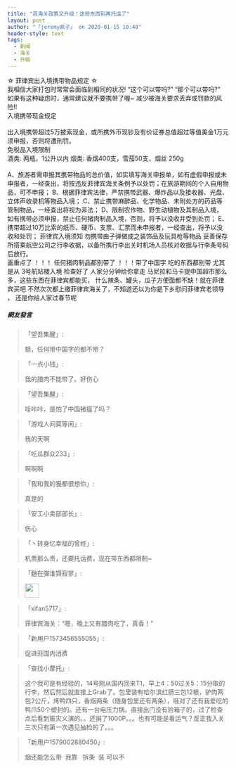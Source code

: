 ```yaml
---
title: "菲海关政策又升级！这些东西别再托运了"
layout: post
author: "「jeremy疯子」 on 2020-01-15 10:48"
header-style: text
tags:
  - 新闻
  - 海关
  - 升级
---
```


☆ 菲律宾出入境携带物品规定 ☆
<br>
我相信大家打包时常常会面临到相同的状况!
“这个可以带吗?”
“那个可以带吗?”
<br>
如果有这种疑虑时，通常建议就不要携带了喔~
减少被海关要求丢弃或罚款的风险!!
<br>
入境携带现金规定<br>
<br>
出入境携带超过5万披索现金，或所携外币现钞及有价证券总值超过等值美金1万元须申报，否则将遭刑罚。
<br>
免税品入境限制
<br>
酒类: 两瓶，1公升以内
烟类: 香烟400支，雪茄50支，烟丝 250g
<br>
<br>
A、旅游者需申报其携带物品的总价值，如实填写海关申报单，如有虚假申报或未申报者，一经查出，将按违反菲律宾海关条例予以处罚；在旅游期间的个人自用物品，可不申报；
B、根据菲律宾法律，严禁携带武器、爆炸品以及接收器、光盘、立体声收录机等物品入境；
C、禁止携带麻醉品、化学物品、未附处方的药品等管制物品，一经查出将视为非法；
D、限制农作物、野生动植物及其制品入境，如有携带必须申报，禁止任何猪肉制品入境，否则，将予以没收并受到处罚；
E、携带超过10万比索的纸币、硬币、支票、汇票而未申报者，一经查出，将予以没收和处罚；
菲律宾入境须知
勿携带由子弹做成之装饰品及玩具枪等物品
妥善保存所搭乘航空公司之行李收据，以备所携行李出关时机场人员核对收据与行李条号码后放行。
<br>
画重点了 ！！！ 任何猪肉制品都别带了 ！！！带了中国字 吃的东西都别带
尤其是从 3号航站楼入境 检查好了 人家分分钟给你拿走
马尼拉和马卡提中国超市那么多，这些东西在菲律宾都能买，
什么辣条、罐头，瓜子方便面都不缺！就在菲律宾买吧
不然次次都上缴菲律宾海关了，不知道还以为你是下乡慰问菲律宾老领导 ， 还是你给人家过春节呢
<input type="hidden" value="菲乐园提供"><br>

##### 網友發言 
> 「望吾集醒」:
> <p>额，任何带中国字的都不带？</p>

> 「一点小钱」:
> <p>我的腊肉不能带了。好伤心</p>

> 「望吾集醒」:
> <p>哇咔咔，是怕了中国猪瘟了吗？</p>

> 「游戏人间莫等闲」:
> <p>我的天啊</p>

> 「吃瓜群众233」:
> <p>啊啊啊</p>

> 「我和我的猫都很想你」:
> <p>真是的</p>

> 「安工小卖部部长」:
> <p>伤心</p>

> 「丶转身忆幸福的曾经」:
> <p>机票那么贵，还要托运费，现在带东西都限制~</p>

> 「麯在彈谁锝寂寥」:
> <p><img src="http://images.feileyuan.com/images/ueditor/dialogs/emotion/images/tsj/t_0008.gif" width="32" height="32"></p>

> 「xifan5717」:
> <p>菲律宾海关：“嗯，晚上又有腊肉吃了，真香！”</p>

> 「新用户1573456555055」:
> <p>促进菲国内消费</p>

> 「查找小摩托」:
> <p>这个我可是有经验的，14号刚从国内回来T1，早上4：50过关5：15分取的行李，然后然后就直接上Grab了。包里装有哈尔滨红肠三包12根，驴肉两包2公斤，烤鸭四只，香烟两条（随身包里还有两条），哦对了还有我爱吃的鸭爪50个塑封的。还有一台电压力锅。直接出门没有验箱子的，过了检查点后看到赈灾义演的。。还捐了1000P。。。也有可能是看运气？反正我入关三次只有第一次遇见抽检的了。。。</p>

> 「新用户1579002880450」:
> <p>烟还能怎么带&nbsp; 我靠&nbsp; &nbsp;拆条&nbsp; 装 可以不</p>


